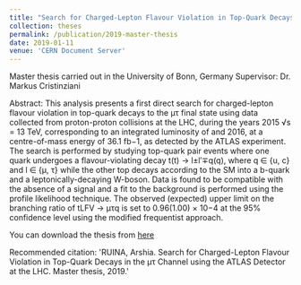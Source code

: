 ```yaml
---
title: "Search for Charged-Lepton Flavour Violation in Top-Quark Decays in the μτ Channel using the ATLAS Detector at the LHC"
collection: theses
permalink: /publication/2019-master-thesis
date: 2019-01-11
venue: 'CERN Document Server'
---
```


Master thesis carried out in the University of Bonn, Germany
Supervisor: Dr. Markus Cristinziani

Abstract: This analysis presents a first direct search for charged-lepton flavour violation in top-quark decays to the μτ final state using data collected from proton-proton collisions at the LHC, during the years 2015 √s = 13 TeV, corresponding to an integrated luminosity of and 2016, at a centre-of-mass energy of 36.1 fb−1, as detected by the ATLAS experiment. The search is performed by studying top-quark pair events where one quark undergoes a flavour-violating decay t(t) → l±l′∓q(q), where q ∈ {u, c} and l ∈ {μ, τ} while the other top decays according to the SM into a b-quark and a leptonically-decaying W-boson. Data is found to be compatible with the absence of a signal and a fit to the background is performed using the profile likelihood technique. The observed (expected) upper limit on the branching ratio of tLFV → μτq is set to 0.96(1.00) × 10−4 at the 95% confidence level using the modified frequentist approach.

You can download the thesis from [here](https://cds.cern.ch/record/2653340)

Recommended citation: 'RUINA, Arshia. Search for Charged-Lepton Flavour Violation in Top-Quark Decays in the μτ Channel using the ATLAS Detector at the LHC. Master thesis, 2019.'